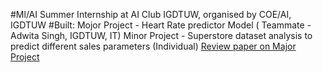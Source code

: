 #Ml/AI Summer Internship at AI Club IGDTUW, organised by COE/AI, IGDTUW
#Built:
Mojor Project - Heart Rate predictor Model ( Teammate - Adwita Singh, IGDTUW, IT)
Minor Project - Superstore dataset analysis to predict different sales parameters (Individual)
[Review paper on Major Project](https://drive.google.com/file/d/14u2EHXhgeFvErygpwPCCU42TJYNX6J7A/view?usp=sharing)


